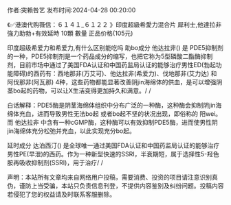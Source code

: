 <p>作者:突赖咎艺 发布时间:2024-04-28 00:20:00</p>
<p>《✅港澳代购薇信：６１４１_６１２２ 》印度超級希愛力混合片 犀利士,他達拉非 強力助勃+有效延時 10顆 數量 正品价格(105元) </p>
									<p>    印度超级希爱力和希爱力,有什么区别能吃吗 助bo成分 他达拉非() 是 PDE5抑制剂的一种，PDE5抑制剂是一个药品成分的缩写，也把它称为5型磷酸二酯酶抑制剂，目前市场中通过了美国FDA认证和中国药监局认证的能够治疗男性ED(勃起功能障碍)的西药有：西地那非(万艾可)、他达拉非(希爱力)、伐地那非(艾力达) 和 阿伐那非(阿瓦那) 4种，这些药物都能显著改善阴jin海绵体的供血，是可以增强阴茎bo起的药物，可以让X生活变得更加持久和满意。/ / </p><p></p><p>白话解释：PDE5酶是阴茎海绵体组织中分布广泛的一种酶，这种酶会抑制阴jin海绵体充血，进而导致男性无法bo起 或者bo起不坚的状况出现，即俗称的 阳wei。而 他达拉非 中含有一种cGMP酶，这种酶可以有效抑制PDE5酶，进而使男性阴jin海绵体充分松弛并充血，以此实现充分bo起。</p><p></p><p>延时成分 达泊西汀() 是全球唯一通过美国FDA认证和中国药监局认证的能够治疗男性PE(早泄)的西药。作为一种新型快速的SSRI，半衰期短，属于选择性5-羟色胺再吸收抑制剂(SSRI)，用于治疗/ / </p>				声明：本站所有文章均来自网络用户投稿，需要消费、投资的项目请注意识别真伪，谨防上当受骗，本站只负责信息刊登，不提供内容鉴别及纠纷问题。投稿内容若侵犯了您的权益请及时联系客服删除。				
